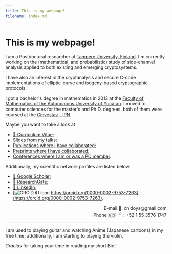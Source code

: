 ```yaml
---
title: This is my webpage!
filename: index.md
--- 
```


# This is my webpage!

I am a Postdoctoral researcher at [Tampere University, Finland](https://www.tuni.fi/en). I'm currently working on the (mathematical, and probabilistic) study of side-channel analysis applied to both existing and emerging cryptosystems. 

I have also an interest in the cryptanalysis and secure C-code implementations of elliptic-curve and isogeny-based cryptographic protocols.

I got a bachelor's degree in mathematics in 2013 at the [Faculty of Mathematics of the Autonomous University of Yucatan](https://www.matematicas.uady.mx/). I moved to computer sciences for the master's and Ph.D. degrees, both of them were coursed at the [Cinvestav - IPN](https://www.cs.cinvestav.mx/en).

Maybe you want to take a look at  
- [&#128196; Curriculum Vitae](pdfs/CV-ChiDominguez.pdf);
- [Slides from my talks](slides.md);
- [Publications where I have collaborated](publications.md);
- [Preprints where I have collaborated](preprints.md);
- [Conferences where I am or was a PC member](pcmember.md).

Additionally, my scientific network profiles are listed below
- [&#128279; Google Scholar](https://scholar.google.com/citations?user=a3bmRrwAAAAJ);
- [&#128279; ResearchGate](https://www.researchgate.net/profile/Jesus_Javier_Chi-Dominguez);
- [&#128279; LinkedIn](https://www.linkedin.com/in/jesus-javier-chi-dominguez-1b4282108/);
- [![ORCID iD icon](https://orcid.org/sites/default/files/images/orcid_16x16.png) https://orcid.org/0000-0002-9753-7263](https://orcid.org/0000-0002-9753-7263).

<div align="right">
E-mail &#x1F4E7;: chidoys&#x40;gmail.com
<br>
Phone &#127474;&#127485; <!--&#128241;--> <img alt="WhatsApp icon" src="images/icons/WhatsApp_Logo_3.png" style="width:19px;height:19px;">: +52 1 55 3576 1747
<!-- Phone &#127467;&#127470; &#128241;: -->

</div>

---

I am used to playing guitar and watching Anime (Japanese cartoons) in my free time; additionally, I am starting to playing the violin.

_Gracias_ for taking your time in reading my short Bio!
